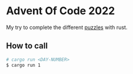 # Advent Of Code 2022

My try to complete the different [puzzles](https://adventofcode.com/2022) with rust.

## How to call
```bash
# cargo run <DAY-NUMBER>
$ cargo run 1
```
